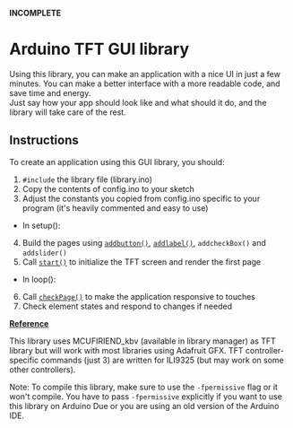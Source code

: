 **INCOMPLETE**

# Arduino TFT GUI library
Using this library, you can make an application with a nice UI in just a few minutes. You can make a better interface with a more readable code, and save time and energy.  
Just say how your app should look like and what should it do, and the library will take care of the rest.

## Instructions
To create an application using this GUI library, you should:
1. `#include` the library file (library.ino)
2. Copy the contents of config.ino to your sketch
3. Adjust the constants you copied from config.ino specific to your program (it's heavily commented and easy to use)
* In setup():
4. Build the pages using [`addbutton()`](https://github.com/Mammad900/Arduino-TFT-GUI-library/wiki/addbutton()), [`addlabel()`](https://github.com/Mammad900/Arduino-TFT-GUI-library/wiki/addlabel()), `addcheckBox()` and `addslider()`
5. Call [`start()`](https://github.com/Mammad900/Arduino-TFT-GUI-library/wiki/start()) to initialize the TFT screen and render the first page
* In loop():
6. Call [`checkPage()`](https://github.com/Mammad900/Arduino-TFT-GUI-library/wiki/checkPage()) to make the application responsive to touches
7. Check element states and respond to changes if needed

**[Reference](https://github.com/Mammad900/Arduino-TFT-GUI-library/wiki/)**

This library uses MCUFIRIEND_kbv (available in library manager) as TFT library but will work with most libraries using Adafruit GFX.
TFT controller-specific commands (just 3) are written for ILI9325 (but may work on some other controllers).

Note: To compile this library, make sure to use the `-fpermissive` flag or it won't compile. You have to pass `-fpermissive` explicitly if you want to use this library on Arduino Due or you are using an old version of the Arduino IDE.
